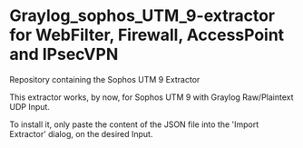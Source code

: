 # Graylog_sophos_UTM_9-extractor for WebFilter, Firewall, AccessPoint and IPsecVPN 

Repository containing the Sophos UTM 9 Extractor

This extractor works, by now, for Sophos UTM 9 with Graylog Raw/Plaintext UDP Input.

To install it, only paste the content of the JSON file into the 'Import Extractor' dialog, on the desired Input.

